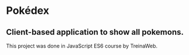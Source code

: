 # Pokédex
## Client-based application to show all pokemons.

This project was done in JavaScript ES6 course by TreinaWeb.
